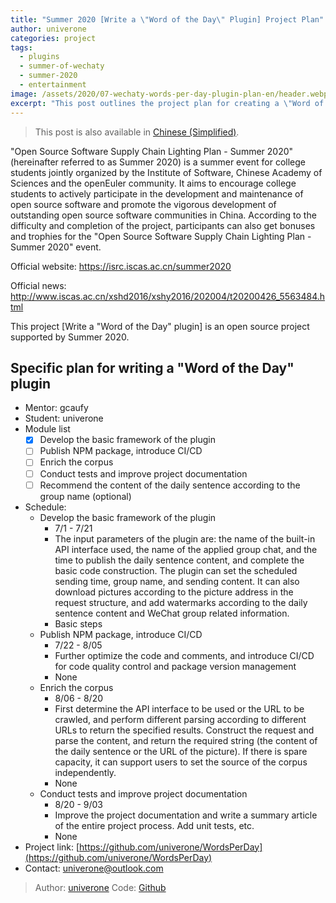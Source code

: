 ```yaml
---
title: "Summer 2020 [Write a \"Word of the Day\" Plugin] Project Plan"
author: univerone
categories: project
tags:
  - plugins
  - summer-of-wechaty
  - summer-2020
  - entertainment
image: /assets/2020/07-wechaty-words-per-day-plugin-plan-en/header.webp
excerpt: "This post outlines the project plan for creating a \"Word of the Day\" plugin for Wechaty as part of the Summer 2020 open-source program. The plan covers the basic framework, NPM package publication, corpus enrichment, and testing."
---
```


> This post is also available in [Chinese (Simplified)](/2020/07/18/wechaty-words-per-day-plugin-plan/).

"Open Source Software Supply Chain Lighting Plan - Summer 2020" (hereinafter referred to as Summer 2020) is a summer event for college students jointly organized by the Institute of Software, Chinese Academy of Sciences and the openEuler community.
It aims to encourage college students to actively participate in the development and maintenance of open source software and promote the vigorous development of outstanding open source software communities in China.
According to the difficulty and completion of the project, participants can also get bonuses and trophies for the "Open Source Software Supply Chain Lighting Plan - Summer 2020" event.

Official website: <https://isrc.iscas.ac.cn/summer2020>

Official news: <http://www.iscas.ac.cn/xshd2016/xshy2016/202004/t20200426_5563484.html>

This project [Write a "Word of the Day" plugin] is an open source project supported by Summer 2020.

## Specific plan for writing a "Word of the Day" plugin

- Mentor: gcaufy
- Student: univerone
- Module list
  - [x] Develop the basic framework of the plugin
  - [ ] Publish NPM package, introduce CI/CD
  - [ ] Enrich the corpus
  - [ ] Conduct tests and improve project documentation
  - [ ] Recommend the content of the daily sentence according to the group name (optional)
- Schedule:
  - Develop the basic framework of the plugin
    - 7/1 - 7/21
    - The input parameters of the plugin are: the name of the built-in API interface used, the name of the applied group chat, and the time to publish the daily sentence content, and complete the basic code construction. The plugin can set the scheduled sending time, group name, and sending content. It can also download pictures according to the picture address in the request structure, and add watermarks according to the daily sentence content and WeChat group related information.
    - Basic steps
  - Publish NPM package, introduce CI/CD
    - 7/22 - 8/05
    - Further optimize the code and comments, and introduce CI/CD for code quality control and package version management
    - None
  - Enrich the corpus
    - 8/06 - 8/20
    - First determine the API interface to be used or the URL to be crawled, and perform different parsing according to different URLs to return the specified results. Construct the request and parse the content, and return the required string (the content of the daily sentence or the URL of the picture). If there is spare capacity, it can support users to set the source of the corpus independently.
    - None
  - Conduct tests and improve project documentation
    - 8/20 - 9/03
    - Improve the project documentation and write a summary article of the entire project process. Add unit tests, etc.
    - None
- Project link: [https://github.com/univerone/WordsPerDay](https://github.com/univerone/WordsPerDay)
- Contact: univerone@outlook.com

> Author: [univerone](https://github.com/univerone/)
> Code: [Github](https://github.com/univerone/WordsPerDay)
